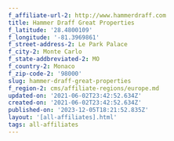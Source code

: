 ```yaml
---
f_affiliate-url-2: http://www.hammerdraff.com
title: Hammer Draff Great Properties
f_latitude: '28.4800109'
f_longitude: '-81.3969861'
f_street-address-2: Le Park Palace­
f_city-2: Monte Carlo­
f_state-addbreviated-2: MO­
f_country-2: Monaco
f_zip-code-2: '98000'
slug: hammer-draff-great-properties
f_region-2: cms/affiliate-regions/europe.md
updated-on: '2021-06-02T23:42:52.634Z'
created-on: '2021-06-02T23:42:52.634Z'
published-on: '2023-12-05T18:21:52.835Z'
layout: '[all-affiliates].html'
tags: all-affiliates
---
```



